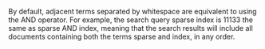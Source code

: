 By default, adjacent terms separated by whitespace are equivalent to
using the AND operator. For example, the search query sparse index is 
11133
the same as sparse AND index, meaning that the search results will include all 
documents containing both the terms sparse and index, in any order.
